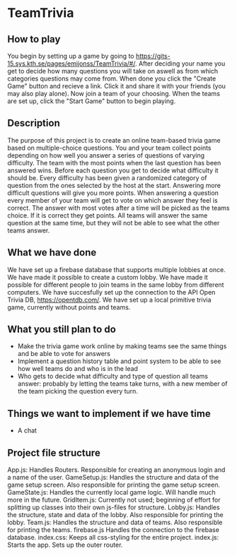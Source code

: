 # TeamTrivia
## How to play
You begin by setting up a game by going to https://gits-15.sys.kth.se/pages/emijonss/TeamTrivia/#/. After deciding your name you get to decide how many questions you will take on aswell as from which categories questions may come from. When done you click the "Create Game" button and recieve a link. Click it and share it with your friends (you may also play alone). Now join a team of your choosing. When the teams are set up, click the "Start Game" button to begin playing.

## Description
The purpose of this project is to create an online team-based trivia game based on multiple-choice questions. You and your team collect points depending on how well you answer a series of questions of varying difficulty. The team with the most points when the last question has been answered wins. Before each question you get to decide what difficulty it should be. Every difficulty has been given a randomized category of question from the ones selected by the host at the start. Answering more difficult questions will give you more points. When answering a question every member of your team will get to vote on which answer they feel is correct. The answer with most votes after a time will be picked as the teams choice. If it is correct they get points. All teams will answer the same question at the same time, but they will not be able to see what the other teams answer.

## What we have done
We have set up a firebase database that supports multiple lobbies at once. We have made it possible to create a custom lobby. We have made it possible for different people to join teams in the same lobby from different computers. We have succesfully set up the connection to the API Open Trivia DB, https://opentdb.com/.
We have set up a local primitive trivia game, currently without points and teams.

## What you still plan to do
* Make the trivia game work online by making teams see the same things and be able to vote for answers
* Implement a question history table and point system to be able to see how well teams do and who is in the lead
* Who gets to decide what difficulty and type of question all teams answer: probably by letting the teams take turns, with a new member of the team picking the question every turn.

## Things we want to implement if we have time
* A chat

## Project file structure
App.js: Handles Routers. Responsible for creating an anonymous login and a name of the user.
GameSetup.js: Handles the structure and data of the game setup screen. Also responsible for printing the game setup screen.
GameState.js: Handles the currently local game logic. Will handle much more in the future.
GridItem.js: Currently not used; beginning of effort for splitting up classes into their own js-files for structure.
Lobby.js: Handles the structure, state and data of the lobby. Also responsible for printing the lobby.
Team.js: Handles the structure and data of teams. Also responsible for printing the teams.
firebase.js Handles the connection to the firebase database.
index.css: Keeps all css-styling for the entire project.
index.js: Starts the app. Sets up the outer router.
